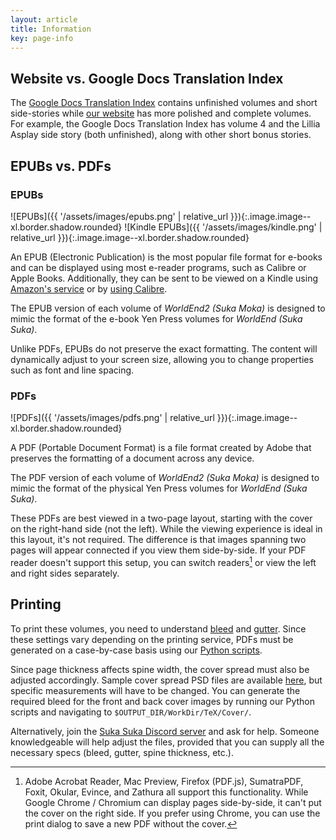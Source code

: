 ```yaml
---
layout: article
title: Information
key: page-info
---
```


## Website vs. Google Docs Translation Index
The [Google Docs Translation Index](https://docs.google.com/document/d/16EOH4sCjJKkgEeGSW4T0kZXWLoove4iBvGZz_hf7xeU/edit) contains unfinished volumes and short side-stories while [our website](http://worldend.github.io/releases.html) has more polished and complete volumes. For example, the Google Docs Translation Index has volume 4 and the Lillia Asplay side story (both unfinished), along with other short bonus stories.

## EPUBs vs. PDFs
### EPUBs
![EPUBs]({{ '/assets/images/epubs.png' | relative_url }}){:.image.image--xl.border.shadow.rounded}
![Kindle EPUBs]({{ '/assets/images/kindle.png' | relative_url }}){:.image.image--xl.border.shadow.rounded}

An EPUB (Electronic Publication) is the most popular file format for e-books and can be displayed using most e-reader programs, such as Calibre or Apple Books. Additionally, they can be sent to be viewed on a Kindle using [Amazon's service](https://www.amazon.com/sendtokindle) or by [using Calibre](https://www.howtogeek.com/539829/how-to-transfer-any-ebook-to-kindle-using-calibre/).

The EPUB version of each volume of *WorldEnd2 (Suka Moka)* is designed to mimic the format of the e-book Yen Press volumes for *WorldEnd (Suka Suka)*.

Unlike PDFs, EPUBs do not preserve the exact formatting. The content will dynamically adjust to your screen size, allowing you to change properties such as font and line spacing.

### PDFs
![PDFs]({{ '/assets/images/pdfs.png' | relative_url }}){:.image.image--xl.border.shadow.rounded}

A PDF (Portable Document Format) is a file format created by Adobe that preserves the formatting of a document across any device.

The PDF version of each volume of *WorldEnd2 (Suka Moka)* is designed to mimic the format of the physical Yen Press volumes for *WorldEnd (Suka Suka)*.

These PDFs are best viewed in a two-page layout, starting with the cover on the right-hand side (not the left). While the viewing experience is ideal in this layout, it's not required. The difference is that images spanning two pages will appear connected if you view them side-by-side. If your PDF reader doesn't support this setup, you can switch readers[^1] or view the left and right sides separately.

[^1]: Adobe Acrobat Reader, Mac Preview, Firefox (PDF.js), SumatraPDF, Foxit, Okular, Evince, and Zathura all support this functionality. While Google Chrome / Chromium can display pages side-by-side, it can't put the cover on the right side. If you prefer using Chrome, you can use the print dialog to save a new PDF without the cover.

## Printing
To print these volumes, you need to understand [bleed](https://printing.umn.edu/tools/what-is-bleed.html) and [gutter](https://www.printivity.com/insights/how-to-design-for-gutter-margins). Since these settings vary depending on the printing service, PDFs must be generated on a case-by-case basis using our [Python scripts](https://github.com/WorldEnd/worldend-formatting).

Since page thickness affects spine width, the cover spread must also be adjusted accordingly. Sample cover spread PSD files are available [here](https://drive.google.com/drive/folders/1YEETsnXm3C5z-xG6uzCyq3WWyyrcIvXz?usp=sharing), but specific measurements will have to be changed. You can generate the required bleed for the front and back cover images by running our Python scripts and navigating to `$OUTPUT_DIR/WorkDir/TeX/Cover/`.

Alternatively, join the [Suka Suka Discord server](https://discord.gg/xXTncqJ) and ask for help. Someone knowledgeable will help adjust the files, provided that you can supply all the necessary specs (bleed, gutter, spine thickness, etc.).
